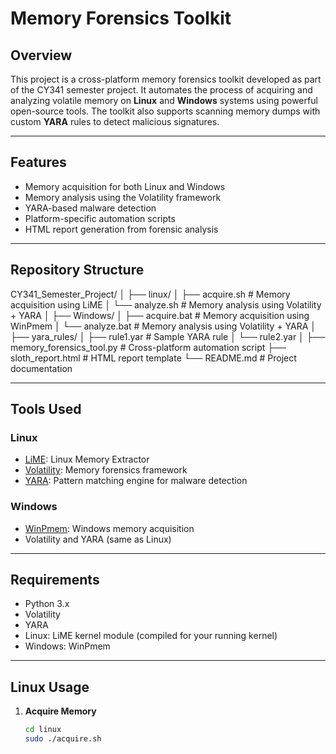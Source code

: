 # Memory Forensics Toolkit

## Overview

This project is a cross-platform memory forensics toolkit developed as part of the CY341 semester project. It automates the process of acquiring and analyzing volatile memory on **Linux** and **Windows** systems using powerful open-source tools. The toolkit also supports scanning memory dumps with custom **YARA** rules to detect malicious signatures.

---

##  Features

- Memory acquisition for both Linux and Windows
- Memory analysis using the Volatility framework
- YARA-based malware detection
- Platform-specific automation scripts
- HTML report generation from forensic analysis

---

## Repository Structure
CY341_Semester_Project/
│
├── linux/
│ ├── acquire.sh # Memory acquisition using LiME
│ └── analyze.sh # Memory analysis using Volatility + YARA
│
├── Windows/
│ ├── acquire.bat # Memory acquisition using WinPmem
│ └── analyze.bat # Memory analysis using Volatility + YARA
│
├── yara_rules/
│ ├── rule1.yar # Sample YARA rule
│ └── rule2.yar
│
├── memory_forensics_tool.py # Cross-platform automation script
├── sloth_report.html # HTML report template
└── README.md # Project documentation

---

## Tools Used

### Linux
- [LiME](https://github.com/504ensicsLabs/LiME): Linux Memory Extractor
- [Volatility](https://github.com/volatilityfoundation/volatility): Memory forensics framework
- [YARA](https://github.com/VirusTotal/yara): Pattern matching engine for malware detection

### Windows
- [WinPmem](https://github.com/Velocidex/WinPmem): Windows memory acquisition
- Volatility and YARA (same as Linux)

---

##  Requirements

- Python 3.x
- Volatility
- YARA
- Linux: LiME kernel module (compiled for your running kernel)
- Windows: WinPmem

---

## Linux Usage

1. **Acquire Memory**  
   ```bash
   cd linux
   sudo ./acquire.sh




